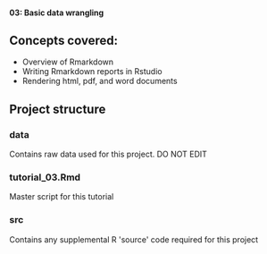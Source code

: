#### 03: Basic data wrangling

## Concepts covered:

* Overview of Rmarkdown
* Writing Rmarkdown reports in Rstudio
* Rendering html, pdf, and word documents

## Project structure

### data
Contains raw data used for this project. DO NOT EDIT

### tutorial_03.Rmd
Master script for this tutorial  

### src
Contains any supplemental R 'source' code required for this project
